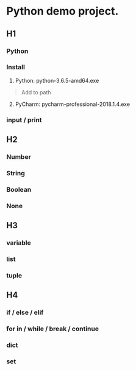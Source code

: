 # Python demo project.

## H1

### Python

### Install

1. Python: python-3.6.5-amd64.exe

> Add to path

2. PyCharm: pycharm-professional-2018.1.4.exe

### input / print

## H2

### Number

### String

### Boolean

### None

## H3

### variable

### list

### tuple

## H4

### if / else / elif

### for in / while / break / continue

### dict

### set
